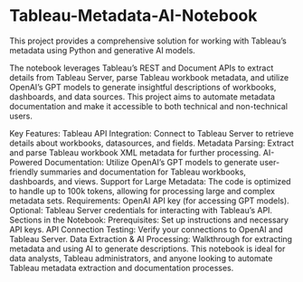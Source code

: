 # Tableau-Metadata-AI-Notebook
This project provides a comprehensive solution for working with Tableau’s metadata using Python and generative AI models.

The notebook leverages Tableau’s REST and Document APIs to extract details from Tableau Server, parse Tableau workbook metadata, and utilize OpenAI’s GPT models to generate insightful descriptions of workbooks, dashboards, and data sources. This project aims to automate metadata documentation and make it accessible to both technical and non-technical users.

Key Features:
Tableau API Integration: Connect to Tableau Server to retrieve details about workbooks, datasources, and fields.
Metadata Parsing: Extract and parse Tableau workbook XML metadata for further processing.
AI-Powered Documentation: Utilize OpenAI’s GPT models to generate user-friendly summaries and documentation for Tableau workbooks, dashboards, and views.
Support for Large Metadata: The code is optimized to handle up to 100k tokens, allowing for processing large and complex metadata sets.
Requirements:
OpenAI API key (for accessing GPT models).
Optional: Tableau Server credentials for interacting with Tableau’s API.
Sections in the Notebook:
Prerequisites: Set up instructions and necessary API keys.
API Connection Testing: Verify your connections to OpenAI and Tableau Server.
Data Extraction & AI Processing: Walkthrough for extracting metadata and using AI to generate descriptions.
This notebook is ideal for data analysts, Tableau administrators, and anyone looking to automate Tableau metadata extraction and documentation processes.

